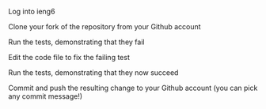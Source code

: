 Log into ieng6

Clone your fork of the repository from your Github account

Run the tests, demonstrating that they fail

Edit the code file to fix the failing test

Run the tests, demonstrating that they now succeed

Commit and push the resulting change to your Github account (you can pick any commit message!)
